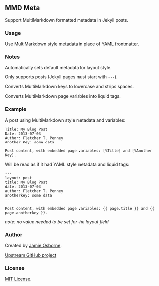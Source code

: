 ## MMD Meta

Support MultiMarkdown formatted metadata in Jekyll posts.


### Usage

Use MultiMarkdown style [metadata] in place of YAML [frontmatter].

[metadata]: https://github.com/fletcher/MultiMarkdown/wiki/MultiMarkdown-Syntax-Guide
[frontmatter]: http://jekyllrb.com/docs/frontmatter/


### Notes

Automatically sets default metadata for layout style.

Only supports posts (Jekyll pages must start with `---`).

Converts MultiMarkdown keys to lowercase and strips spaces.

Converts MultiMarkdown page variables into liquid tags.


### Example

A post using MultiMarkdown style metadata and variables:

    Title: My Blog Post
    Date: 2013-07-03
    Author: Fletcher T. Penney
    Another Key: some data

    Post content, with embedded page variables: [%Title] and [%Another Key].


Will be read as if it had YAML style metadata and liquid tags:

    ---
    layout: post
    title: My Blog Post
    date: 2013-07-03
    author: Fletcher T. Penney
    anotherkey: some data
    ---

    Post content, with embedded page variables: {{ page.title }} and {{ page.anotherkey }}.

_note: no value needed to be set for the layout field_


### Author

Created by [Jamie Osborne](https://github.com/jmeosbn).

[Upstream GitHub project](https://github.com/jmeosbn/mmd_meta)

### License

[MIT License](LICENSE).
